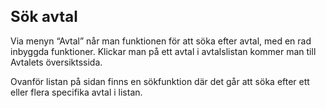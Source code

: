 <style> 
h1 { font-size:24px; } 
h2 { font-size:22px; } 
h3 { font-size:20px; } 
h4 { font-size:18px; } 
h5 { font-size:16px; }  
table th { font-size:14px !important; text-align:left !important; }
table td { font-size:14px !important; text-align:left !important; }
</style>

# Sök avtal

Via menyn “Avtal” når man funktionen för att söka efter avtal, med en rad inbyggda funktioner. Klickar man på ett avtal i avtalslistan kommer man till Avtalets översiktssida.

Ovanför listan på sidan finns en sökfunktion där det går att söka efter ett eller flera specifika avtal i listan.















